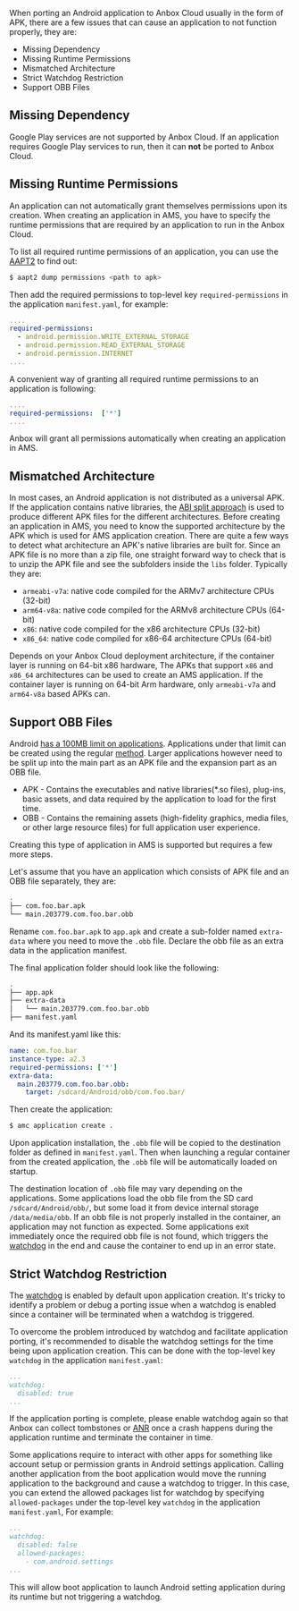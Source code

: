 When porting an Android application to Anbox Cloud usually in the form of APK, there are a few issues that can cause an application to not function properly, they are:

* Missing Dependency
* Missing Runtime Permissions
* Mismatched Architecture
* Strict Watchdog Restriction
* Support OBB Files

## Missing Dependency

Google Play services are not supported by Anbox Cloud. If an application requires Google Play services to run, then it can **not** be ported to Anbox Cloud.

## Missing Runtime Permissions

An application can not automatically grant themselves permissions upon its creation.
When creating an application in AMS, you have to specify the runtime permissions that are required by an application to run in the Anbox Cloud.

To list all required runtime permissions of an application, you can use the [AAPT2](https://developer.android.com/studio/command-line/aapt2) to find out:

```bash
$ aapt2 dump permissions <path to apk>
```

Then add the required permissions to top-level key `required-permissions` in the application `manifest.yaml`, for example:

```yaml
....
required-permissions:
  - android.permission.WRITE_EXTERNAL_STORAGE
  - android.permission.READ_EXTERNAL_STORAGE
  - android.permission.INTERNET
....
```

A convenient way of granting all required runtime permissions to an application is following:

```yaml
....
required-permissions:  ['*']
....
```

Anbox will grant all permissions automatically when creating an application in AMS.

## Mismatched Architecture

In most cases, an Android application is not distributed as a universal APK.
If the application contains native libraries, the [ABI split approach](https://developer.android.com/studio/build/configure-apk-splits) is used to produce different APK files for the different architectures. Before creating an application in AMS, you need to know the supported architecture by the APK which is used for AMS application creation.
There are quite a few ways to detect what architecture an APK's native libraries are built for.
Since an APK file is no more than a zip file, one straight forward way to check that is to unzip the APK file and see the subfolders inside the `libs` folder. Typically they are:

* `armeabi-v7a`: native code compiled for the ARMv7 architecture CPUs (32-bit)
* `arm64-v8a`: native code compiled for the ARMv8 architecture CPUs (64-bit)
* `x86`: native code compiled for the x86 architecture CPUs (32-bit)
* `x86_64`: native code compiled for x86-64 architecture CPUs (64-bit)

Depends on your Anbox Cloud deployment architecture, if the container layer is running on 64-bit x86 hardware, The APKs that support `x86` and `x86_64` architectures can be used to create an AMS application. If the container layer is running on 64-bit Arm hardware, only `armeabi-v7a` and `arm64-v8a` based APKs can.

## Support OBB Files

Android [has a 100MB limit on applications](https://developer.android.com/google/play/expansion-files.html).
Applications under that limit can be created using the regular [method](https://discourse.ubuntu.com/t/create-an-application/24198).
Larger applications however need to be split up into the main part as an APK file and the expansion part as an OBB file.

- APK - Contains the executables and native libraries(*.so files), plug-ins, basic assets, and data required by the application to load for the first time.
- OBB - Contains the remaining assets (high-fidelity graphics, media files, or other large resource files) for full application user experience.

Creating this type of application in AMS is supported but requires a few more steps.

Let's assume that you have an application which consists of APK file and an OBB file separately, they are:

```bash
.
├── com.foo.bar.apk
└── main.203779.com.foo.bar.obb
```

Rename `com.foo.bar.apk` to `app.apk` and create a sub-folder named `extra-data` where you need to move the `.obb` file. Declare the obb file as an extra data in the application manifest.

The final application folder should look like the following:

```bash
.
├── app.apk
├── extra-data
│   └── main.203779.com.foo.bar.obb
├── manifest.yaml
```

And its manifest.yaml like this:

```yaml
name: com.foo.bar
instance-type: a2.3
required-permissions: ['*']
extra-data:
  main.203779.com.foo.bar.obb:
    target: /sdcard/Android/obb/com.foo.bar/
```

Then create the application:

```bash
$ amc application create .
```

Upon application installation, the `.obb` file will be copied to the destination folder as defined in `manifest.yaml`. Then when launching a regular container from the created application, the `.obb` file will be automatically loaded on startup.

The destination location of `.obb` file may vary depending on the applications. Some applications load the obb file from the SD card `/sdcard/Android/obb/`, but some load it from device internal storage `/data/media/obb`. If an obb file is not properly installed in the container, an application may not function as expected. Some applications exit immediately once the required obb file is not found, which triggers the [watchdog](https://discourse.ubuntu.com/t/application-manifest/24197#watchdog) in the end and cause the container to end up in an error state.

## Strict Watchdog Restriction

The [watchdog](https://discourse.ubuntu.com/t/application-manifest/24197#watchdog) is enabled by default upon application creation. It's tricky to identify a problem or debug a porting issue when a watchdog is enabled since a container will be terminated when a watchdog is triggered.

To overcome the problem introduced by watchdog and facilitate application porting, it's recommended to disable the watchdog settings for the time being upon application creation.
This can be done with the top-level key `watchdog` in the application `manifest.yaml`:

```yaml
...
watchdog:
  disabled: true
...
```

If the application porting is complete, please enable watchdog again so that Anbox can collect tombstones or [ANR](https://developer.android.com/topic/performance/vitals/anr) once a crash happens during the application runtime and terminate the container in time.

Some applications require to interact with other apps for something like account setup or permission grants in Android settings application. Calling another application from the boot application would move the running application to the background and cause a watchdog to trigger.
In this case, you can extend the allowed packages list for watchdog by specifying `allowed-packages` under the top-level key `watchdog` in the application `manifest.yaml`, For example:

```yaml
...
watchdog:
  disabled: false
  allowed-packages:
    - com.android.settings
...
```

This will allow boot application to launch Android setting application during its runtime but not triggering a watchdog.

